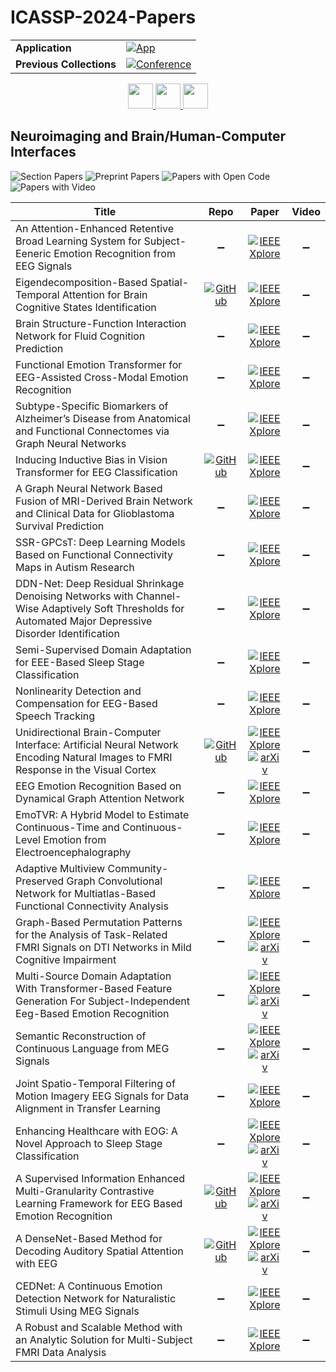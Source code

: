 # ICASSP-2024-Papers

<table>
    <tr>
        <td><strong>Application</strong></td>
        <td>
            <a href="https://huggingface.co/spaces/DmitryRyumin/NewEraAI-Papers" style="float:left;">
                <img src="https://img.shields.io/badge/🤗-NewEraAI--Papers-FFD21F.svg" alt="App" />
            </a>
        </td>
    </tr>
    <tr>
        <td><strong>Previous Collections</strong></td>
        <td>
            <a href="https://github.com/DmitryRyumin/ICASSP-2023-24-Papers/blob/main/README_2023.md">
                <img src="http://img.shields.io/badge/ICASSP-2023-0073AE.svg" alt="Conference">
            </a>
        </td>
    </tr>
</table>

<div align="center">
    <a href="https://github.com/DmitryRyumin/ICASSP-2023-24-Papers/blob/main/sections/2024/main/MLSP-L17.md">
        <img src="https://cdn.jsdelivr.net/gh/DmitryRyumin/NewEraAI-Papers@main/images/left.svg" width="40" alt="" />
    </a>
    <a href="https://github.com/DmitryRyumin/ICASSP-2023-24-Papers/">
        <img src="https://cdn.jsdelivr.net/gh/DmitryRyumin/NewEraAI-Papers@main/images/home.svg" width="40" alt="" />
    </a>
    <a href="https://github.com/DmitryRyumin/ICASSP-2023-24-Papers/blob/main/sections/2024/main/AASP-P5.md">
        <img src="https://cdn.jsdelivr.net/gh/DmitryRyumin/NewEraAI-Papers@main/images/right.svg" width="40" alt="" />
    </a>
</div>

## Neuroimaging and Brain/Human-Computer Interfaces

![Section Papers](https://img.shields.io/badge/Section%20Papers-24-42BA16) ![Preprint Papers](https://img.shields.io/badge/Preprint%20Papers-7-b31b1b) ![Papers with Open Code](https://img.shields.io/badge/Papers%20with%20Open%20Code-5-1D7FBF) ![Papers with Video](https://img.shields.io/badge/Papers%20with%20Video-0-FF0000)

| **Title** | **Repo** | **Paper** | **Video** |
|-----------|:--------:|:---------:|:---------:|
| An Attention-Enhanced Retentive Broad Learning System for Subject-Eeneric Emotion Recognition from EEG Signals | :heavy_minus_sign: | [![IEEE Xplore](https://img.shields.io/badge/IEEE-10446817-E4A42C.svg)](https://ieeexplore.ieee.org/document/10446817) | :heavy_minus_sign: |
| Eigendecomposition-Based Spatial-Temporal Attention for Brain Cognitive States Identification | [![GitHub](https://img.shields.io/github/stars/ku-milab/ESTA?style=flat)](https://github.com/ku-milab/ESTA) | [![IEEE Xplore](https://img.shields.io/badge/IEEE-10448019-E4A42C.svg)](https://ieeexplore.ieee.org/document/10448019) | :heavy_minus_sign: |
| Brain Structure-Function Interaction Network for Fluid Cognition Prediction | :heavy_minus_sign: | [![IEEE Xplore](https://img.shields.io/badge/IEEE-10448348-E4A42C.svg)](https://ieeexplore.ieee.org/document/10448348) | :heavy_minus_sign: |
| Functional Emotion Transformer for EEG-Assisted Cross-Modal Emotion Recognition | :heavy_minus_sign: | [![IEEE Xplore](https://img.shields.io/badge/IEEE-10446937-E4A42C.svg)](https://ieeexplore.ieee.org/document/10446937) | :heavy_minus_sign: |
| Subtype-Specific Biomarkers of Alzheimer’s Disease from Anatomical and Functional Connectomes via Graph Neural Networks | :heavy_minus_sign: | [![IEEE Xplore](https://img.shields.io/badge/IEEE-10447054-E4A42C.svg)](https://ieeexplore.ieee.org/document/10447054) | :heavy_minus_sign: |
| Inducing Inductive Bias in Vision Transformer for EEG Classification | [![GitHub](https://img.shields.io/github/stars/IamRabin/BSVT?style=flat)](https://github.com/IamRabin/BSVT) | [![IEEE Xplore](https://img.shields.io/badge/IEEE-10446429-E4A42C.svg)](https://ieeexplore.ieee.org/document/10446429) | :heavy_minus_sign: |
| A Graph Neural Network Based Fusion of MRI-Derived Brain Network and Clinical Data for Glioblastoma Survival Prediction | :heavy_minus_sign: | [![IEEE Xplore](https://img.shields.io/badge/IEEE-10446734-E4A42C.svg)](https://ieeexplore.ieee.org/document/10446734) | :heavy_minus_sign: |
| SSR-GPCsT: Deep Learning Models Based on Functional Connectivity Maps in Autism Research | :heavy_minus_sign: | [![IEEE Xplore](https://img.shields.io/badge/IEEE-10447863-E4A42C.svg)](https://ieeexplore.ieee.org/document/10447863) | :heavy_minus_sign: |
| DDN-Net: Deep Residual Shrinkage Denoising Networks with Channel-Wise Adaptively Soft Thresholds for Automated Major Depressive Disorder Identification | :heavy_minus_sign: | [![IEEE Xplore](https://img.shields.io/badge/IEEE-10447988-E4A42C.svg)](https://ieeexplore.ieee.org/document/10447988) | :heavy_minus_sign: |
| Semi-Supervised Domain Adaptation for EEE-Based Sleep Stage Classification | :heavy_minus_sign: | [![IEEE Xplore](https://img.shields.io/badge/IEEE-10448352-E4A42C.svg)](https://ieeexplore.ieee.org/document/10448352) | :heavy_minus_sign: |
| Nonlinearity Detection and Compensation for EEG-Based Speech Tracking | :heavy_minus_sign: | [![IEEE Xplore](https://img.shields.io/badge/IEEE-10448090-E4A42C.svg)](https://ieeexplore.ieee.org/document/10448090) | :heavy_minus_sign: |
| Unidirectional Brain-Computer Interface: Artificial Neural Network Encoding Natural Images to FMRI Response in the Visual Cortex | [![GitHub](https://img.shields.io/github/stars/HEPIUSLAB/VISION?style=flat)](https://github.com/HEPIUSLAB/VISION) | [![IEEE Xplore](https://img.shields.io/badge/IEEE-10446366-E4A42C.svg)](https://ieeexplore.ieee.org/document/10446366) <br/> [![arXiv](https://img.shields.io/badge/arXiv-2309.15018-b31b1b.svg)](https://arxiv.org/abs/2309.15018) | :heavy_minus_sign: |
| EEG Emotion Recognition Based on Dynamical Graph Attention Network | :heavy_minus_sign: | [![IEEE Xplore](https://img.shields.io/badge/IEEE-10447925-E4A42C.svg)](https://ieeexplore.ieee.org/document/10447925) | :heavy_minus_sign: |
| EmoTVR: A Hybrid Model to Estimate Continuous-Time and Continuous-Level Emotion from Electroencephalography | :heavy_minus_sign: | [![IEEE Xplore](https://img.shields.io/badge/IEEE-10447615-E4A42C.svg)](https://ieeexplore.ieee.org/document/10447615) | :heavy_minus_sign: |
| Adaptive Multiview Community-Preserved Graph Convolutional Network for Multiatlas-Based Functional Connectivity Analysis | :heavy_minus_sign: | [![IEEE Xplore](https://img.shields.io/badge/IEEE-10448137-E4A42C.svg)](https://ieeexplore.ieee.org/document/10448137) | :heavy_minus_sign: |
| Graph-Based Permutation Patterns for the Analysis of Task-Related FMRI Signals on DTI Networks in Mild Cognitive Impairment | :heavy_minus_sign: | [![IEEE Xplore](https://img.shields.io/badge/IEEE-10447332-E4A42C.svg)](https://ieeexplore.ieee.org/document/10447332) <br/> [![arXiv](https://img.shields.io/badge/arXiv-2309.13083-b31b1b.svg)](https://arxiv.org/abs/2309.13083) | :heavy_minus_sign: |
| Multi-Source Domain Adaptation With Transformer-Based Feature Generation For Subject-Independent Eeg-Based Emotion Recognition | :heavy_minus_sign: | [![IEEE Xplore](https://img.shields.io/badge/IEEE-10445959-E4A42C.svg)](https://ieeexplore.ieee.org/document/10445959) <br/> [![arXiv](https://img.shields.io/badge/arXiv-2401.02344-b31b1b.svg)](https://arxiv.org/abs/2401.02344) | :heavy_minus_sign: |
| Semantic Reconstruction of Continuous Language from MEG Signals | :heavy_minus_sign: | [![IEEE Xplore](https://img.shields.io/badge/IEEE-10448281-E4A42C.svg)](https://ieeexplore.ieee.org/document/10448281) <br/> [![arXiv](https://img.shields.io/badge/arXiv-2309.07701-b31b1b.svg)](https://arxiv.org/abs/2309.07701) | :heavy_minus_sign: |
| Joint Spatio-Temporal Filtering of Motion Imagery EEG Signals for Data Alignment in Transfer Learning | :heavy_minus_sign: | [![IEEE Xplore](https://img.shields.io/badge/IEEE-10445838-E4A42C.svg)](https://ieeexplore.ieee.org/document/10445838) | :heavy_minus_sign: |
| Enhancing Healthcare with EOG: A Novel Approach to Sleep Stage Classification | :heavy_minus_sign: | [![IEEE Xplore](https://img.shields.io/badge/IEEE-10446703-E4A42C.svg)](https://ieeexplore.ieee.org/document/10446703) <br/> [![arXiv](https://img.shields.io/badge/arXiv-2310.03757-b31b1b.svg)](https://arxiv.org/abs/2310.03757) | :heavy_minus_sign: |
| A Supervised Information Enhanced Multi-Granularity Contrastive Learning Framework for EEG Based Emotion Recognition | [![GitHub](https://img.shields.io/github/stars/muzixiang/SI-CLEER?style=flat)](https://github.com/muzixiang/SI-CLEER) | [![IEEE Xplore](https://img.shields.io/badge/IEEE-10447740-E4A42C.svg)](https://ieeexplore.ieee.org/document/10447740) <br/> [![arXiv](https://img.shields.io/badge/arXiv-2405.07260-b31b1b.svg)](https://arxiv.org/abs/2405.07260) | :heavy_minus_sign: |
| A DenseNet-Based Method for Decoding Auditory Spatial Attention with EEG | [![GitHub](https://img.shields.io/github/stars/xuxiran/ASAD_DenseNet?style=flat)](https://github.com/xuxiran/ASAD_DenseNet) | [![IEEE Xplore](https://img.shields.io/badge/IEEE-10448013-E4A42C.svg)](https://ieeexplore.ieee.org/document/10448013) <br/> [![arXiv](https://img.shields.io/badge/arXiv-2309.07690-b31b1b.svg)](https://arxiv.org/abs/2309.07690) | :heavy_minus_sign: |
| CEDNet: A Continuous Emotion Detection Network for Naturalistic Stimuli Using MEG Signals | :heavy_minus_sign: | [![IEEE Xplore](https://img.shields.io/badge/IEEE-10447779-E4A42C.svg)](https://ieeexplore.ieee.org/document/10447779) | :heavy_minus_sign: |
| A Robust and Scalable Method with an Analytic Solution for Multi-Subject FMRI Data Analysis | :heavy_minus_sign: | [![IEEE Xplore](https://img.shields.io/badge/IEEE-10447397-E4A42C.svg)](https://ieeexplore.ieee.org/document/10447397) | :heavy_minus_sign: |